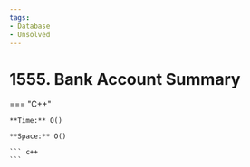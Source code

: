 ```yaml
---
tags:
- Database
- Unsolved
---
```



# 1555. Bank Account Summary

=== "C++"

    **Time:** O()

    **Space:** O()

    ``` c++
    ```